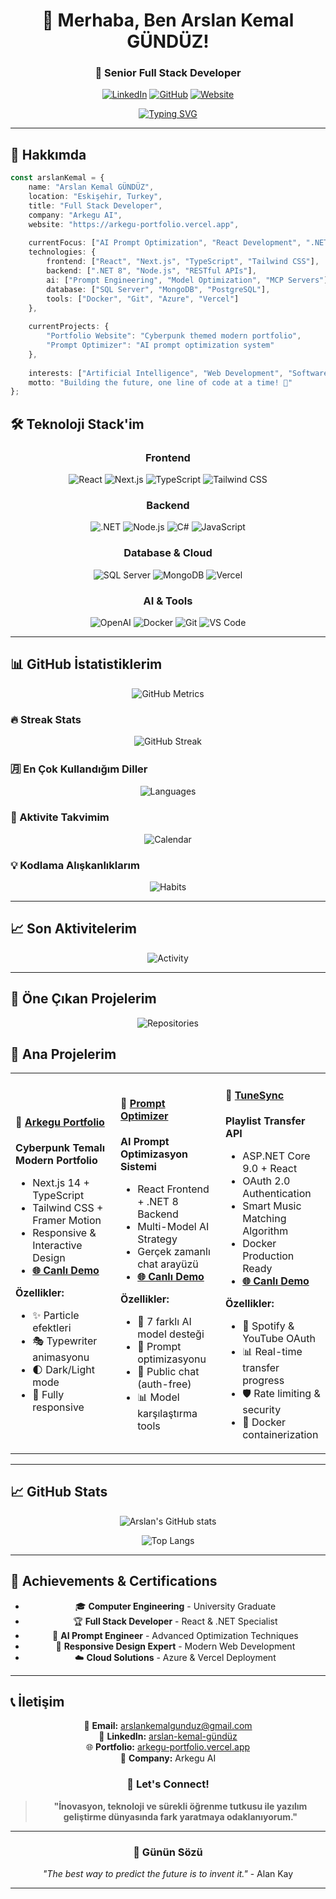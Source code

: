 <div align="center">

# 👋 Merhaba, Ben Arslan Kemal GÜNDÜZ!

### 🚀 Senior Full Stack Developer

[![LinkedIn](https://img.shields.io/badge/LinkedIn-0077B5?style=for-the-badge&logo=linkedin&logoColor=white)](https://www.linkedin.com/in/arslan-kemal-g%C3%BCnd%C3%BCz-8a2608194)
[![GitHub](https://img.shields.io/badge/GitHub-100000?style=for-the-badge&logo=github&logoColor=white)](https://github.com/ArslanKG)
[![Website](https://img.shields.io/badge/Portfolio-FF5722?style=for-the-badge&logo=todoist&logoColor=white)](https://arkegu-portfolio.vercel.app)

[![Typing SVG](https://readme-typing-svg.herokuapp.com?font=Fira+Code&pause=1000&color=9333EA&center=true&vCenter=true&width=435&lines=Full+Stack+Developer;AI+%26+Prompt+Optimization;React+%26+.NET+Expert;Always+Learning+New+Things)](https://git.io/typing-svg)

</div>

---

## 🎯 Hakkımda

```typescript
const arslanKemal = {
    name: "Arslan Kemal GÜNDÜZ",
    location: "Eskişehir, Turkey",
    title: "Full Stack Developer",
    company: "Arkegu AI",
    website: "https://arkegu-portfolio.vercel.app",
    
    currentFocus: ["AI Prompt Optimization", "React Development", ".NET Solutions"],
    technologies: {
        frontend: ["React", "Next.js", "TypeScript", "Tailwind CSS"],
        backend: [".NET 8", "Node.js", "RESTful APIs"],
        ai: ["Prompt Engineering", "Model Optimization", "MCP Servers"],
        database: ["SQL Server", "MongoDB", "PostgreSQL"],
        tools: ["Docker", "Git", "Azure", "Vercel"]
    },
    
    currentProjects: {
        "Portfolio Website": "Cyberpunk themed modern portfolio",
        "Prompt Optimizer": "AI prompt optimization system"
    },
    
    interests: ["Artificial Intelligence", "Web Development", "Software Architecture"],
    motto: "Building the future, one line of code at a time! 🚀"
};
```

## 🛠️ Teknoloji Stack'im

<div align="center">

### Frontend
![React](https://img.shields.io/badge/React-20232A?style=for-the-badge&logo=react&logoColor=61DAFB)
![Next.js](https://img.shields.io/badge/Next.js-000000?style=for-the-badge&logo=nextdotjs&logoColor=white)
![TypeScript](https://img.shields.io/badge/TypeScript-007ACC?style=for-the-badge&logo=typescript&logoColor=white)
![Tailwind CSS](https://img.shields.io/badge/Tailwind_CSS-38B2AC?style=for-the-badge&logo=tailwind-css&logoColor=white)

### Backend
![.NET](https://img.shields.io/badge/.NET-5C2D91?style=for-the-badge&logo=.net&logoColor=white)
![Node.js](https://img.shields.io/badge/Node.js-43853D?style=for-the-badge&logo=node.js&logoColor=white)
![C#](https://img.shields.io/badge/C%23-239120?style=for-the-badge&logo=c-sharp&logoColor=white)
![JavaScript](https://img.shields.io/badge/JavaScript-F7DF1E?style=for-the-badge&logo=javascript&logoColor=black)

### Database & Cloud
![SQL Server](https://img.shields.io/badge/Microsoft%20SQL%20Server-CC2927?style=for-the-badge&logo=microsoft%20sql%20server&logoColor=white)
![MongoDB](https://img.shields.io/badge/MongoDB-4EA94B?style=for-the-badge&logo=mongodb&logoColor=white)
![Vercel](https://img.shields.io/badge/Vercel-000000?style=for-the-badge&logo=vercel&logoColor=white)

### AI & Tools
![OpenAI](https://img.shields.io/badge/OpenAI-412991?style=for-the-badge&logo=openai&logoColor=white)
![Docker](https://img.shields.io/badge/Docker-2496ED?style=for-the-badge&logo=docker&logoColor=white)
![Git](https://img.shields.io/badge/Git-F05032?style=for-the-badge&logo=git&logoColor=white)
![VS Code](https://img.shields.io/badge/VS%20Code-007ACC?style=for-the-badge&logo=visual-studio-code&logoColor=white)

</div>

---

## 📊 GitHub İstatistiklerim

<div align="center">

<!-- Ana metrics dosyası -->
![GitHub Metrics](https://github.com/ArslanKG/ArslanKG/blob/main/metrics.svg)

</div>

### 🔥 Streak Stats
<div align="center">

![GitHub Streak](http://github-readme-streak-stats.herokuapp.com?user=ArslanKG&theme=dark&background=000000)

</div>

### 🈷️ En Çok Kullandığım Diller

<div align="center">

![Languages](https://github.com/ArslanKG/ArslanKG/blob/main/metrics-languages.svg)

</div>

### 📅 Aktivite Takvimim

<div align="center">

![Calendar](https://github.com/ArslanKG/ArslanKG/blob/main/metrics-calendar.svg)

</div>

### 💡 Kodlama Alışkanlıklarım

<div align="center">

![Habits](https://github.com/ArslanKG/ArslanKG/blob/main/metrics-habits.svg)

</div>

---

## 📈 Son Aktivitelerim

<div align="center">

![Activity](https://github.com/ArslanKG/ArslanKG/blob/main/metrics-activity.svg)

</div>

---

## 🌟 Öne Çıkan Projelerim

<div align="center">

![Repositories](https://github.com/ArslanKG/ArslanKG/blob/main/metrics-repositories.svg)

</div>

## 💼 Ana Projelerim

<table>
<tr>
<td width="33%">

#### 🎨 [Arkegu Portfolio](https://github.com/ArslanKG/arkegu-portfolio)
**Cyberpunk Temalı Modern Portfolio**
- Next.js 14 + TypeScript
- Tailwind CSS + Framer Motion
- Responsive & Interactive Design
- **[🌐 Canlı Demo](https://arkegu-portfolio.vercel.app)**

**Özellikler:**
- ✨ Particle efektleri
- 🎭 Typewriter animasyonu
- 🌓 Dark/Light mode
- 📱 Fully responsive

</td>
<td width="33%">

#### 🤖 [Prompt Optimizer](https://github.com/ArslanKG/prompt-optimizer-frontend)
**AI Prompt Optimizasyon Sistemi**
- React Frontend + .NET 8 Backend
- Multi-Model AI Strategy
- Gerçek zamanlı chat arayüzü
- **[🌐 Canlı Demo](https://arkeguai.vercel.app/)**

**Özellikler:**
- 🧠 7 farklı AI model desteği
- 🚀 Prompt optimizasyonu
- 💬 Public chat (auth-free)
- 📊 Model karşılaştırma tools

</td>
<td width="33%">

#### 🎵 [TuneSync](https://github.com/ArslanKG/MusicTransferHub)
**Playlist Transfer API**
- ASP.NET Core 9.0 + React
- OAuth 2.0 Authentication
- Smart Music Matching Algorithm
- Docker Production Ready
- **[🌐 Canlı Demo](https://tunesync-api.onrender.com)**

**Özellikler:**
- 🔐 Spotify & YouTube OAuth
- 📊 Real-time transfer progress
- 🛡️ Rate limiting & security
- 🐳 Docker containerization

</td>
</tr>
</table>

---

## 📈 GitHub Stats

<div align="center">

![Arslan's GitHub stats](https://github-readme-stats.vercel.app/api?username=ArslanKG&show_icons=true&theme=radical)

![Top Langs](https://github-readme-stats.vercel.app/api/top-langs/?username=ArslanKG&layout=compact&theme=radical)

</div>

---

## 🏅 Achievements & Certifications

<div align="center">

- 🎓 **Computer Engineering** - University Graduate
- 🏆 **Full Stack Developer** - React & .NET Specialist
- 🤖 **AI Prompt Engineer** - Advanced Optimization Techniques
- 📱 **Responsive Design Expert** - Modern Web Development
- ☁️ **Cloud Solutions** - Azure & Vercel Deployment

</div>

---

## 📞 İletişim

<div align="center">

📧 **Email:** arslankemalgunduz@gmail.com  
💼 **LinkedIn:** [arslan-kemal-gündüz](https://www.linkedin.com/in/arslan-kemal-g%C3%BCnd%C3%BCz-8a2608194)  
🌐 **Portfolio:** [arkegu-portfolio.vercel.app](https://arkegu-portfolio.vercel.app)  
🏢 **Company:** Arkegu AI

### 💬 Let's Connect!

> **"İnovasyon, teknoloji ve sürekli öğrenme tutkusu ile yazılım geliştirme dünyasında fark yaratmaya odaklanıyorum."**

</div>

---

<div align="center">

### 💭 Günün Sözü

*"The best way to predict the future is to invent it."* - Alan Kay

---


